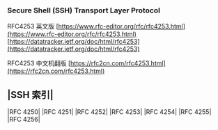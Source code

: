### Secure Shell (SSH) Transport Layer Protocol

RFC4253 英文版
[https://www.rfc-editor.org/rfc/rfc4253.html](https://www.rfc-editor.org/rfc/rfc4253.html)
[https://datatracker.ietf.org/doc/html/rfc4253](https://datatracker.ietf.org/doc/html/rfc4253)


RFC4253 中文机翻版
[https://rfc2cn.com/rfc4253.html](https://rfc2cn.com/rfc4253.html)

|SSH 索引|
-
|RFC 4250|
|RFC 4251|
|RFC 4252|
|RFC 4253|
|RFC 4254|
|RFC 4255|
|RFC 4256|	
